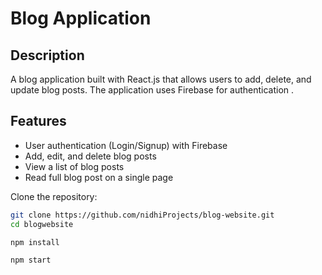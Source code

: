 # Blog Application

## Description
A blog application built with React.js that allows users to add, delete, and update blog posts. The application uses Firebase for authentication .

## Features
- User authentication (Login/Signup) with Firebase
- Add, edit, and delete blog posts
- View a list of blog posts
- Read full blog post on a single page

Clone the repository:
   ```bash
   git clone https://github.com/nidhiProjects/blog-website.git
   cd blogwebsite

   npm install

   npm start